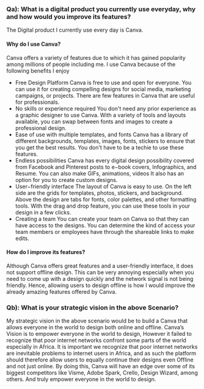 ### Qa):  What is a digital  product you currently use everyday, why and how would you improve its features?
The Digital product I currently use every day is Canva. 

#### Why do I use Canva? 
Canva offers a variety of features due to which it has gained popularity among millions of  people including me. I use Canva because of the following benefits I enjoy
- Free Design Platform 
Canva is free to use and open for everyone. You can use it for creating compelling  designs for social media, marketing campaigns, or projects. There are few features  in Canva that are useful for professionals.  
- No skills or experience required 
You don't need any prior experience as a graphic designer to use Canva. With a  variety of tools and layouts available, you can swap between fonts and images to  create a professional design. 
- Ease of use with multiple templates, and fonts 
Canva has a library of different backgrounds, templates, images, fonts, stickers to  ensure that you get the best results. You don't have to be a techie to use these  features. 
- Endless possibilities 
Canva has every digital design possibility covered from Facebook and Pinterest  posts to e−book covers, Infographics, and Resume. You can also make GIFs,  animations, videos It also has an option for you to create custom designs. 
- User−friendly interface 
The layout of Canva is easy to use. On the left side are the grids for templates,  photos, stickers, and background. Above the design are tabs for fonts, color  palettes, and other formatting tools. With the drag and drop feature, you can use  these tools in your design in a few clicks. 
- Creating a team 
You can create your team on Canva so that they can have access to the designs.  You can determine the kind of access your team members or employees have through  the shareable links to make edits. 

#### How do I improve its features?
Although Canva offers great features and a user-friendly interface, it does not support  offline design. This can be very annoying especially when you need to come up with a  design quickly and the network signal is not being friendly.
Hence, allowing users to design offline is how I would improve the already amazing features offered by Canva.

### Qb): What is your strategic vision in the above Scenario?
My strategic vision in the above scenario would be to build a Canva that allows everyone in the world to design both online and offline.
Canva’s Vision is to empower everyone in the world to  design,  However it failed to recognize that poor internet networks confront some parts of the world especially in Africa. It is important we recognize that poor internet networks are inevitable problems to internet users in Africa, and as such the platform should therefore allow users to equally continue their designs even Offline and not just online. By doing this, Canva will have an edge over some of its biggest competitors like Visme, Adobe Spark, Crello, Design Wizard, among others. And truly empower everyone in the world to design.




